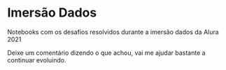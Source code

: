 # Imersão Dados
Notebooks com os desafios resolvidos durante a imersão dados da Alura 2021

Deixe um comentário dizendo o que achou, vai me ajudar bastante a continuar evoluindo.
